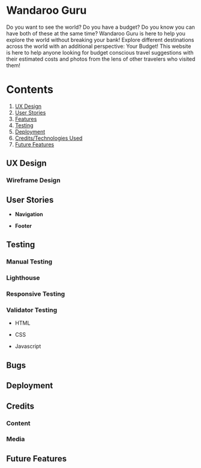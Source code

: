 # Wandaroo Guru


Do you want to see the world? Do you have a budget? Do you know you can have both of these at the same time? Wandaroo Guru is here to help you explore the world without breaking your bank! Explore different destinations across the world with an additional perspective: Your Budget! This website is here to help anyone looking for budget conscious travel suggestions with their estimated costs and photos from the lens of other travelers who visited them!

# Contents

1. [UX Design](#ux-design)
2. [User Stories](#user-stories)
3. [Features](#features)
4. [Testing](#testing)
5. [Deployment](#deployment)
6. [Credits/Technologies Used](#credits)
7. [Future Features](#future-features)

<a id="ux-design"></a>
## UX Design

### Wireframe Design

<a id="user-stories"></a>
## User Stories

- **Navigation**

- **Footer**

<a id="testing"></a>
## Testing

### Manual Testing

### Lighthouse

### Responsive Testing

### Validator Testing

- HTML

- CSS

- Javascript

## Bugs

<a id="deployment"></a>
## Deployment

<a id="credits"></a>
## Credits

### Content

### Media

<a id="future-features"></a>
## Future Features



